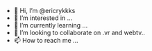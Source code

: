 - 👋 Hi, I’m @ericrykkks
- 👀 I’m interested in ...
- 🌱 I’m currently learning ...
- 💞️ I’m looking to collaborate on .vr and webtv..
- 📫 How to reach me ...

<!---
ericrykkks/ericrykkks is a ✨ special ✨ repository because its `README.md` (this file) appears on your GitHub profile.
You can click the Preview link to take a look at your changes.
--->
